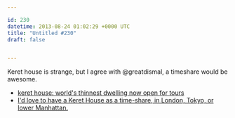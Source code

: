 ```yaml
---

id: 230
datetime: 2013-08-24 01:02:29 +0000 UTC
title: "Untitled #230"
draft: false


---
```


Keret house is strange, but I agree with @greatdismal, a timeshare would be awesome. 

 
 * [keret house: world's thinnest dwelling now open for tours](http://www.designboom.com/architecture/keret-house-worlds-thinnest-dwelling-now-open-for-tours/)
 * [I'd love to have a Keret House as a time-share, in London, Tokyo, or lower Manhattan.](https://twitter.com/GreatDismal/status/371070965951635457)


